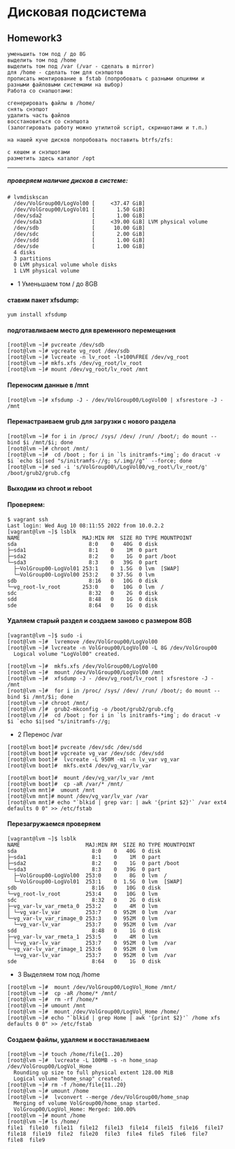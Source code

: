 # **Дисковая подсистема**

## **Homework3**


    уменьшить том под / до 8G
    выделить том под /home
    выделить том под /var (/var - сделать в mirror)
    для /home - сделать том для снэпшотов
    прописать монтирование в fstab (попробовать с разными опциями и разными файловыми системами на выбор)
    Работа со снапшотами:

    сгенерировать файлы в /home/
    снять снэпшот
    удалить часть файлов
    восстановиться со снэпшота
    (залоггировать работу можно утилитой script, скриншотами и т.п.)

    на нашей куче дисков попробовать поставить btrfs/zfs:

    с кешем и снэпшотами
    разметить здесь каталог /opt
___

##### проверяем наличие дисков в системе:

```
# lvmdiskscan 
  /dev/VolGroup00/LogVol00 [     <37.47 GiB] 
  /dev/VolGroup00/LogVol01 [       1.50 GiB] 
  /dev/sda2                [       1.00 GiB] 
  /dev/sda3                [     <39.00 GiB] LVM physical volume
  /dev/sdb                 [      10.00 GiB] 
  /dev/sdc                 [       2.00 GiB] 
  /dev/sdd                 [       1.00 GiB] 
  /dev/sde                 [       1.00 GiB] 
  4 disks
  3 partitions
  0 LVM physical volume whole disks
  1 LVM physical volume
```
- 1 Уменьшаем том / до 8GB

#### ставим пакет xfsdump:

``` yum install xfsdump ```

#### подготавливаем место для временного перемещения
```
[root@lvm ~]# pvcreate /dev/sdb
[root@lvm ~]# vgcreate vg_root /dev/sdb
[root@lvm ~]# lvcreate -n lv_root -l+100%FREE /dev/vg_root
[root@lvm ~]# mkfs.xfs /dev/vg_root/lv_root
[root@lvm ~]# mount /dev/vg_root/lv_root /mnt
```
#### Переносим данные в /mnt
```
[root@lvm ~]# xfsdump -J - /dev/VolGroup00/LogVol00 | xfsrestore -J - /mnt
```
#### Перенастраиваем grub для загрузки с нового раздела
```
[root@lvm ~]# for i in /proc/ /sys/ /dev/ /run/ /boot/; do mount --bind $i /mnt/$i; done
[root@lvm ~]# chroot /mnt/
[root@lvm ~]#  cd /boot ; for i in `ls initramfs-*img`; do dracut -v $i `echo $i|sed "s/initramfs-//g; s/.img//g"` --force; done
[root@lvm ~]# sed -i 's/VolGroup00\/LogVol00/vg_root\/lv_root/g' /boot/grub2/grub.cfg 
```

#### Выходим из chroot и reboot
#### Проверяем: 
```
$ vagrant ssh
Last login: Wed Aug 10 08:11:55 2022 from 10.0.2.2
[vagrant@lvm ~]$ lsblk 
NAME                    MAJ:MIN RM  SIZE RO TYPE MOUNTPOINT
sda                       8:0    0   40G  0 disk 
├─sda1                    8:1    0    1M  0 part 
├─sda2                    8:2    0    1G  0 part /boot
└─sda3                    8:3    0   39G  0 part 
  ├─VolGroup00-LogVol01 253:1    0  1.5G  0 lvm  [SWAP]
  └─VolGroup00-LogVol00 253:2    0 37.5G  0 lvm  
sdb                       8:16   0   10G  0 disk 
└─vg_root-lv_root       253:0    0   10G  0 lvm  /
sdc                       8:32   0    2G  0 disk 
sdd                       8:48   0    1G  0 disk 
sde                       8:64   0    1G  0 disk 
```
#### Удаляем старый раздел и создаем заново с размером 8GB
```
[vagrant@lvm ~]$ sudo -i
[root@lvm ~]#  lvremove /dev/VolGroup00/LogVol00 
[root@lvm ~]# lvcreate -n VolGroup00/LogVol00 -L 8G /dev/VolGroup00
  Logical volume "LogVol00" created.

[root@lvm ~]#  mkfs.xfs /dev/VolGroup00/LogVol00
[root@lvm ~]#  mount /dev/VolGroup00/LogVol00 /mnt
[root@lvm ~]#  xfsdump -J - /dev/vg_root/lv_root | xfsrestore -J - /mnt
[root@lvm ~]#  for i in /proc/ /sys/ /dev/ /run/ /boot/; do mount --bind $i /mnt/$i; done
[root@lvm ~]# chroot /mnt/
[root@lvm /]#  grub2-mkconfig -o /boot/grub2/grub.cfg
[root@lvm /]#  cd /boot ; for i in `ls initramfs-*img`; do dracut -v $i `echo $i|sed "s/initramfs-//g;
```
- 2 Перенос /var
```
[root@lvm boot]# pvcreate /dev/sdc /dev/sdd
[root@lvm boot]# vgcreate vg_var /dev/sdc /dev/sdd
[root@lvm boot]#  lvcreate -L 950M -m1 -n lv_var vg_var
[root@lvm boot]#  mkfs.ext4 /dev/vg_var/lv_var

[root@lvm boot]#  mount /dev/vg_var/lv_var /mnt
[root@lvm boot]#  cp -aR /var/* /mnt/ 
[root@lvm mnt]#  umount /mnt
[root@lvm mnt]# mount /dev/vg_var/lv_var /var
[root@lvm mnt]# echo "`blkid | grep var: | awk '{print $2}'` /var ext4 defaults 0 0" >> /etc/fstab
```
#### Перезагружаемся проверяем
```
[vagrant@lvm ~]$ lsblk 
NAME                     MAJ:MIN RM  SIZE RO TYPE MOUNTPOINT
sda                        8:0    0   40G  0 disk 
├─sda1                     8:1    0    1M  0 part 
├─sda2                     8:2    0    1G  0 part /boot
└─sda3                     8:3    0   39G  0 part 
  ├─VolGroup00-LogVol00  253:0    0    8G  0 lvm  /
  └─VolGroup00-LogVol01  253:1    0  1.5G  0 lvm  [SWAP]
sdb                        8:16   0   10G  0 disk 
└─vg_root-lv_root        253:4    0   10G  0 lvm  
sdc                        8:32   0    2G  0 disk 
├─vg_var-lv_var_rmeta_0  253:2    0    4M  0 lvm  
│ └─vg_var-lv_var        253:7    0  952M  0 lvm  /var
└─vg_var-lv_var_rimage_0 253:3    0  952M  0 lvm  
  └─vg_var-lv_var        253:7    0  952M  0 lvm  /var
sdd                        8:48   0    1G  0 disk 
├─vg_var-lv_var_rmeta_1  253:5    0    4M  0 lvm  
│ └─vg_var-lv_var        253:7    0  952M  0 lvm  /var
└─vg_var-lv_var_rimage_1 253:6    0  952M  0 lvm  
  └─vg_var-lv_var        253:7    0  952M  0 lvm  /var
sde                        8:64   0    1G  0 disk 
```
- 3 Выделяем том под /home
```
[root@lvm ~]#  mount /dev/VolGroup00/LogVol_Home /mnt/
[root@lvm ~]#  cp -aR /home/* /mnt/
[root@lvm ~]#  rm -rf /home/*
[root@lvm ~]# umount /mnt
[root@lvm ~]#  mount /dev/VolGroup00/LogVol_Home /home/
[root@lvm ~]# echo "`blkid | grep Home | awk '{print $2}'` /home xfs defaults 0 0" >> /etc/fstab
```
#### Создаем файлы, удаляем и восстанавливаем
```
[root@lvm ~]# touch /home/file{1..20}
[root@lvm ~]#  lvcreate -L 100MB -s -n home_snap /dev/VolGroup00/LogVol_Home
  Rounding up size to full physical extent 128.00 MiB
  Logical volume "home_snap" created.
[root@lvm ~]# rm -f /home/file{11..20}
[root@lvm ~]# umount /home
[root@lvm ~]#  lvconvert --merge /dev/VolGroup00/home_snap
  Merging of volume VolGroup00/home_snap started.
  VolGroup00/LogVol_Home: Merged: 100.00%
[root@lvm ~]# mount /home
[root@lvm ~]# ls /home/
file1  file10  file11  file12  file13  file14  file15  file16  file17  file18  file19  file2  file20  file3  file4  file5  file6  file7  file8  file9

```
